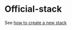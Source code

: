 # Official-stack

See [how to create a new stack](https://heighliner.dev/docs/core_features/stacks/write_stack)
